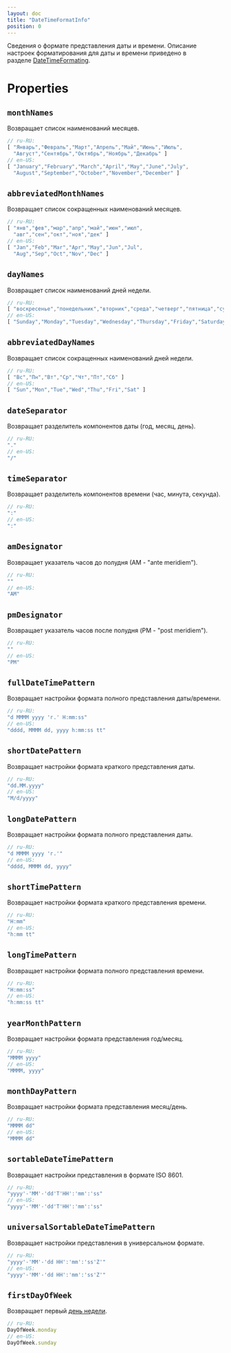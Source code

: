 ```yaml
---
layout: doc
title: "DateTimeFormatInfo"
position: 0
---
```


Сведения о формате представления даты и времени. Описание настроек форматирования для даты и времени
приведено в разделе [DateTimeFormating](DateTimeFormating/).

# Properties

## `monthNames`

Возвращает список наименований месяцев.

```js
// ru-RU:
[ "Январь","Февраль","Март","Апрель","Май","Июнь","Июль",
  "Август","Сентябрь","Октябрь","Ноябрь","Декабрь" ]
// en-US:
[ "January","February","March","April","May","June","July",
  "August","September","October","November","December" ]
```

## `abbreviatedMonthNames`

Возвращает список сокращенных наименований месяцев.

```js
// ru-RU:
[ "янв","фев","мар","апр","май","июн","июл",
  "авг","сен","окт","ноя","дек" ]
// en-US:
[ "Jan","Feb","Mar","Apr","May","Jun","Jul",
  "Aug","Sep","Oct","Nov","Dec" ]
```

## `dayNames`

Возвращает список наименований дней недели.

```js
// ru-RU:
[ "воскресенье","понедельник","вторник","среда","четверг","пятница","суббота" ]
// en-US:
[ "Sunday","Monday","Tuesday","Wednesday","Thursday","Friday","Saturday" ]
```

## `abbreviatedDayNames`

Возвращает список сокращенных наименований дней недели.

```js
// ru-RU:
[ "Вс","Пн","Вт","Ср","Чт","Пт","Сб" ]
// en-US:
[ "Sun","Mon","Tue","Wed","Thu","Fri","Sat" ]
```

## `dateSeparator`

Возвращает разделитель компонентов даты (год, месяц, день).

```js
// ru-RU:
"."
// en-US:
"/"
```

## `timeSeparator`

Возвращает разделитель компонентов времени (час, минута, секунда).

```js
// ru-RU:
":"
// en-US:
":"
```

## `amDesignator`

Возвращает указатель часов до полудня (АМ - "ante meridiem").

```js
// ru-RU:
""
// en-US:
"AM"
```

## `pmDesignator`

Возвращает указатель часов после полудня (PМ - "post meridiem").

```js
// ru-RU:
""
// en-US:
"PM"
```

## `fullDateTimePattern`

Возвращает настройки формата полного представления даты/времени.

```js
// ru-RU:
"d MMMM yyyy 'г.' H:mm:ss"
// en-US:
"dddd, MMMM dd, yyyy h:mm:ss tt"
```

## `shortDatePattern`

Возвращает настройки формата краткого представления даты.

```js
// ru-RU:
"dd.MM.yyyy"
// en-US:
"M/d/yyyy"
```

## `longDatePattern`

Возвращает настройки формата полного представления даты.

```js
// ru-RU:
"d MMMM yyyy 'г.'"
// en-US:
"dddd, MMMM dd, yyyy"
```

## `shortTimePattern`

Возвращает настройки формата краткого представления времени.

```js
// ru-RU:
"H:mm"
// en-US:
"h:mm tt"
```

## `longTimePattern`

Возвращает настройки формата полного представления времени.

```js
// ru-RU:
"H:mm:ss"
// en-US:
"h:mm:ss tt"
```

## `yearMonthPattern`

Возвращает настройки формата представления год/месяц.

```js
// ru-RU:
"MMMM yyyy"
// en-US:
"MMMM, yyyy"
```

## `monthDayPattern`

Возвращает настройки формата представления месяц/день.

```js
// ru-RU:
"MMMM dd"
// en-US:
"MMMM dd"
```

## `sortableDateTimePattern`

Возвращает настройки представления в формате ISO 8601.

```js
// ru-RU:
"yyyy'-'MM'-'dd'T'HH':'mm':'ss"
// en-US:
"yyyy'-'MM'-'dd'T'HH':'mm':'ss"
```

## `universalSortableDateTimePattern`

Возвращает настройки представления в универсальном формате.

```js
// ru-RU:
"yyyy'-'MM'-'dd HH':'mm':'ss'Z'"
// en-US:
"yyyy'-'MM'-'dd HH':'mm':'ss'Z'"
```

## `firstDayOfWeek`

Возвращает первый [день недели](DayOfWeek/).

```js
// ru-RU:
DayOfWeek.monday
// en-US:
DayOfWeek.sunday
```
